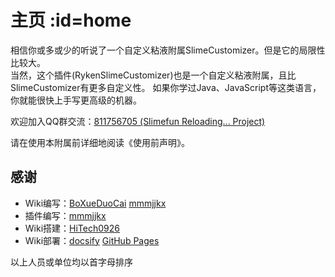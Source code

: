 # 主页 :id=home

相信你或多或少的听说了一个自定义粘液附属SlimeCustomizer。但是它的局限性比较大。\
当然，这个插件(RykenSlimeCustomizer)也是一个自定义粘液附属，且比SlimeCustomizer有更多自定义性。
如果你学过Java、JavaScript等这类语言，你就能很快上手写更高级的机器。

欢迎加入QQ群交流：[811756705 (Slimefun Reloading... Project)](https://qm.qq.com/cgi-bin/qm/qr?k=idCPgpiN5wGQwc5fcO4PPLW4UkjAmsKP)

请在使用本附属前详细地阅读《使用前声明》。

## 感谢

* Wiki编写：[BoXueDuoCai](https://github.com/BoXueDuoCai)  [mmmjjkx](https://github.com/lijinhong11)
* 插件编写：[mmmjjkx](https://github.com/lijinhong11)
* Wiki搭建：[HiTech0926](https://github.com/HiTech0926)
* Wiki部署：[docsify](https://docsify.js.org/#/)  [GitHub Pages](https://pages.github.com/)

以上人员或单位均以首字母排序
